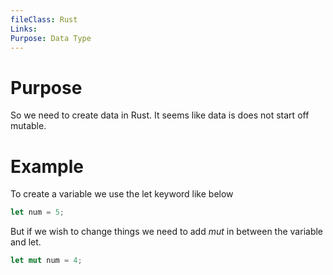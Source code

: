```yaml
---
fileClass: Rust
Links: 
Purpose: Data Type
---
```

# Purpose
So we need to create data in Rust. It seems like data is does not start off mutable.

# Example

To create a variable we use the let keyword like below

```Rust
let num = 5;
```
But if we wish to change things we need to add *mut* in between the variable and let.

```Rust
let mut num = 4;
```


